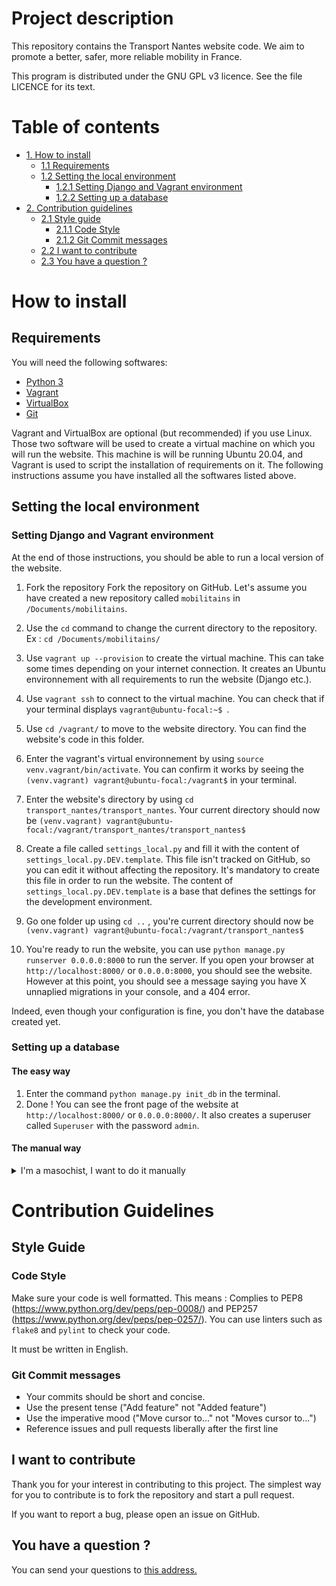 # Project description

This repository contains the Transport Nantes website code.
We aim to promote a better, safer, more reliable mobility in France.

This program is distributed under the GNU GPL v3 licence.  See the file LICENCE for its text.

# Table of contents
- [1. How to install](#how-to-install)
  - [1.1 Requirements](#requirements)
  - [1.2 Setting the local environment](#setting-the-local-environment)
    - [1.2.1 Setting Django and Vagrant environment](#setting-django-and-vagrant-environment)
    - [1.2.2 Setting up a database](#setting-up-a-database)
- [2. Contribution guidelines](#contribution-guidelines)
  - [2.1 Style guide](#style-guide)
    - [2.1.1 Code Style](#code-style)
    - [2.1.2 Git Commit messages](#git-commit-messages)
  - [2.2 I want to contribute](#i-want-to-contribute)
  - [2.3 You have a question ?](#you-have-a-question)
# How to install
## Requirements
You will need the following softwares:

* [Python 3](https://www.python.org/downloads/)
* [Vagrant](https://www.vagrantup.com/downloads/)
* [VirtualBox](https://www.virtualbox.org/wiki/Downloads)
* [Git](https://git-scm.com/downloads)

Vagrant and VirtualBox are optional (but recommended) if you use Linux.
Those two software will be used to create a virtual machine on which you will run the website. This machine is will be running Ubuntu 20.04, and Vagrant is used to script the installation of requirements on it.
The following instructions assume you have installed all the softwares listed above.

## Setting the local environment

### Setting Django and Vagrant environment
At the end of those instructions, you should be able to run a local version of the website.

1. Fork the repository
Fork the repository on GitHub.
Let's assume you have created a new repository called `mobilitains` in `/Documents/mobilitains`.

2. Use the `cd` command to change the current directory to the repository. 
Ex :  `cd /Documents/mobilitains/`

3. Use `vagrant up --provision` to create the virtual machine. This can take some times depending on your internet connection.
It creates an Ubuntu environnement with all requirements to run the website (Django etc.).

4. Use `vagrant ssh` to connect to the virtual machine. You can check that if your terminal displays `vagrant@ubuntu-focal:~$ `.

5. Use `cd /vagrant/` to move to the website directory. You can find the website's code in this folder.

6. Enter the vagrant's virtual environnement by using `source venv.vagrant/bin/activate`. You can confirm it works by seeing the `(venv.vagrant) vagrant@ubuntu-focal:/vagrant$` in your terminal.

7. Enter the website's directory by using `cd transport_nantes/transport_nantes`. Your current directory should now be `(venv.vagrant) vagrant@ubuntu-focal:/vagrant/transport_nantes/transport_nantes$ `

8. Create a file called `settings_local.py` and fill it with the content of `settings_local.py.DEV.template`. This file isn't tracked on GitHub, so you can edit it without affecting the repository. It's mandatory to create this file in order to run the website. The content of `settings_local.py.DEV.template` is a base that defines the settings for the development environment.

9. Go one folder up using `cd ..` , you're current directory should now be `(venv.vagrant) vagrant@ubuntu-focal:/vagrant/transport_nantes$ `

10. You're ready to run the website, you can use `python manage.py runserver 0.0.0.0:8000` to run the server.
If you open your browser at `http://localhost:8000/` or `0.0.0.0:8000`, you should see the website.
However at this point, you should see a message saying you have X unnaplied migrations in your console, and a 404 error.


Indeed, even though your configuration is fine, you don't have the database created yet.

### Setting up a database

#### The easy way
1. Enter the command `python manage.py init_db` in the terminal.
2. Done ! You can see the front page of the website at `http://localhost:8000/` or `0.0.0.0:8000/`. 
It also creates a superuser called `Superuser` with the password `admin`.

#### The manual way
<details>
<summary>I'm a masochist, I want to do it manually</summary>

1. Start by running the `python manage.py migrate` command. You should now see a new file named `db.sqlite3` in your current directory.

2. Run `python manage.py createsuperuser` to create a superuser, you will use this to connect to Django's admin interface.

The database is set but still empty. Let's display a "Hello, world!" message in the landing page of your local version of the website !

3. Run `python manage.py runserver 0.0.0.0:8000` to run the server.

4. Open your browser at `http://localhost:8000/admin` or `0.0.0.0:8000/admin`. You're facing Django Admin's interface. Use the credentials you created to connect to it.

The landing page is an instance of an app named "topicblog", however because your database is empty, you will also need to create 3 items before you can see the landing page : 

5. Edition of the landing page 
  - At the bottom of Admin Interface, click on on the "+ Add" button next to "Topic blog content types". In the form, fill the "Content type" with "content" or whatever you want to call your content type. I'll assume you also entered "content".
    - Save the form by hitting "Save" at the bottom right. 
  - Back to admin interface, now click on on the "+ Add" button next to "Topic blog templates". In the form fill the fields like this :
    - "Template name" with `topicblog/content.html`
    - "Comment" with any string, suggestion : `This template is used to display the content of a topic blog item.`
    - "Content type" with the content type you created in the previous step. In our case only "content" is available.
    - Save the form by hitting "Save" at the bottom right.
  - Back to admin interface, now click on on the "+ Add" button next to "Topic blog Items". In the form fill the fields like this :
    - "slug" to "index"
    - "item_sort_key" to "0"
    - "servable" to "True" (checked)
    - "publication_date" to any anterior date (you can use Django's button to have the current date)
    - "User" to the superuser you created in the previous step.
    - "content_type" to the content type you created in the previous step.
    - "template" to the template you created in the previous step.
    - "title" to "Hello, world!"
    - "body text 1 md" to "This is my first Hello, world! on this website !" or anything you like ;) 
    - Save the form by hitting "Save" at the bottom right.

Congratulations, you customized your first page on the website ! You can now see it at `http://localhost:8000/` or `0.0.0.0:8000/` ! 
</details>

# Contribution Guidelines

## Style Guide

### Code Style

Make sure your code is well formatted.
This means : Complies to PEP8 (https://www.python.org/dev/peps/pep-0008/) and PEP257 (https://www.python.org/dev/peps/pep-0257/).
You can use linters such as `flake8` and `pylint` to check your code.

It must be written in English.

### Git Commit messages

* Your commits should be short and concise.
* Use the present tense ("Add feature" not "Added feature")
* Use the imperative mood ("Move cursor to..." not "Moves cursor to...")
* Reference issues and pull requests liberally after the first line


## I want to contribute

Thank you for your interest in contributing to this project.
The simplest way for you to contribute is to fork the repository and start a pull request.

If you want to report a bug, please open an issue on GitHub.

## You have a question ?

You can send your questions to [this address.](mailto:jevousaide@mobilitains.fr)

